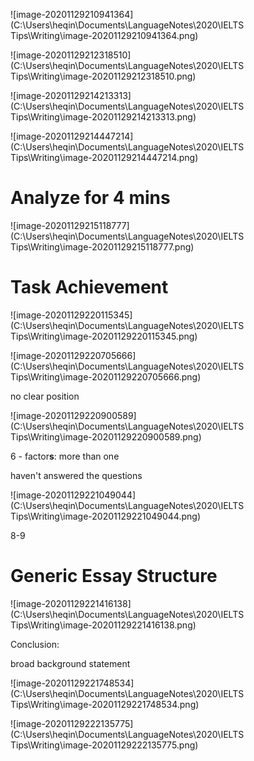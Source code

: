 ![image-20201129210941364](C:\Users\heqin\Documents\LanguageNotes\2020\IELTS Tips\Writing\image-20201129210941364.png)

![image-20201129212318510](C:\Users\heqin\Documents\LanguageNotes\2020\IELTS Tips\Writing\image-20201129212318510.png)

![image-20201129214213313](C:\Users\heqin\Documents\LanguageNotes\2020\IELTS Tips\Writing\image-20201129214213313.png)

![image-20201129214447214](C:\Users\heqin\Documents\LanguageNotes\2020\IELTS Tips\Writing\image-20201129214447214.png)

# Analyze for 4 mins

![image-20201129215118777](C:\Users\heqin\Documents\LanguageNotes\2020\IELTS Tips\Writing\image-20201129215118777.png)



# Task Achievement

![image-20201129220115345](C:\Users\heqin\Documents\LanguageNotes\2020\IELTS Tips\Writing\image-20201129220115345.png)

![image-20201129220705666](C:\Users\heqin\Documents\LanguageNotes\2020\IELTS Tips\Writing\image-20201129220705666.png)

no clear position

![image-20201129220900589](C:\Users\heqin\Documents\LanguageNotes\2020\IELTS Tips\Writing\image-20201129220900589.png)

6 - factor**s**: more than one

haven't answered the questions

![image-20201129221049044](C:\Users\heqin\Documents\LanguageNotes\2020\IELTS Tips\Writing\image-20201129221049044.png)

8-9

# Generic Essay Structure

![image-20201129221416138](C:\Users\heqin\Documents\LanguageNotes\2020\IELTS Tips\Writing\image-20201129221416138.png)

Conclusion:

broad background statement

![image-20201129221748534](C:\Users\heqin\Documents\LanguageNotes\2020\IELTS Tips\Writing\image-20201129221748534.png)

![image-20201129222135775](C:\Users\heqin\Documents\LanguageNotes\2020\IELTS Tips\Writing\image-20201129222135775.png)